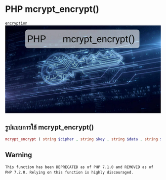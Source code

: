 # PHP mcrypt_encrypt()
`encryption` 
![](mcrypt.jpg)


## รูปแบบการใช้ mcrypt_encrypt()
````PHP
mcrypt_encrypt ( string $cipher , string $key , string $data , string $mode , string $iv = ? ) : string|false
````



## Warning
`This function has been DEPRECATED as of PHP 7.1.0 and REMOVED as of PHP 7.2.0. Relying on this function is highly discouraged.`
